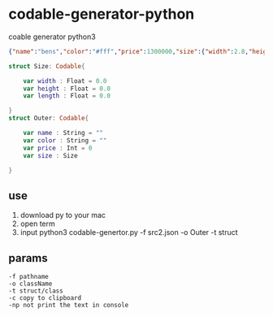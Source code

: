# codable-generator-python
coable generator python3

```json
{"name":"bens","color":"#fff","price":1300000,"size":{"width":2.8,"height":1.7,"length":4.9}}
```

```swift
struct Size: Codable{

    var width : Float = 0.0
    var height : Float = 0.0
    var length : Float = 0.0

}
struct Outer: Codable{

    var name : String = ""
    var color : String = ""
    var price : Int = 0
    var size : Size

}
```

## use
1. download py to your mac
2. open term
3. input python3 codable-genertor.py -f src2.json -o Outer -t struct

## params

    -f pathname
    -o className
    -t struct/class
    -c copy to clipboard
    -np not print the text in console
